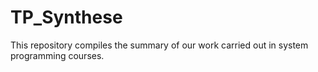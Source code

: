 # TP_Synthese

This repository compiles the summary of our work carried out in system programming courses.